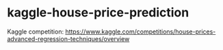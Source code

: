 # kaggle-house-price-prediction
Kaggle competition: https://www.kaggle.com/competitions/house-prices-advanced-regression-techniques/overview

